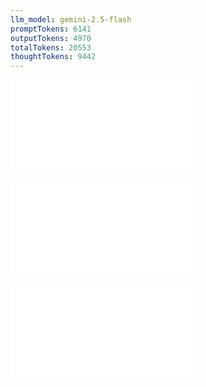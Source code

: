```yaml
---
llm_model: gemini-2.5-flash
promptTokens: 6141
outputTokens: 4970
totalTokens: 20553
thoughtTokens: 9442
---
```


![@](steps/prompt.b26b941e.md)

![@](steps/file.6fd52424.md)

![@](steps/response.dcf8f3aa.md)